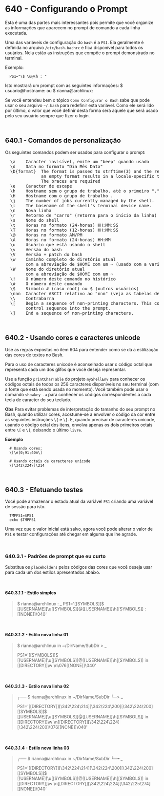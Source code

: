 # 640 - Configurando o Prompt

Esta é uma das partes mais interessantes pois permite que você organize as informações que aparecem
no prompt de comando a cada linha executada.

Uma das variáveis de configuração do ``bash`` é a ``PS1``. Ela geralmente é definida no arquivo
``/etc/bash.bachrc`` e fica disponível para todos os usuários. Nela estão as instruções que compõe
o prompt demonstrado no terminal.

Exemplo:
``` /etc/bash.bachrc
  PS1="\$ \u@\h : "
```

Isto mostrará um prompt com as seguintes informações:
  $ usuario@hostname:
  ou
  $ rianna@archlinux:

Se você entendeu bem o tópico ``Como Configurar o Bash`` sabe que pode usar o seu arquivo
``~/.bash`` para redefinir esta variável. Como ele será lido por último, o valor que você definir
desta forma será aquele que será usado pelo seu usuário sempre que fizer o login.



&nbsp;

## 640.1 - Comandos de personalização

Os seguintes comandos podem ser usados para configurar o prompt:

<pre>
  \a    Caracter invisível, emite um "beep" quando usado
  \d    Data no formato "Dia Mês Data"
  \D{format}  The format is passed to strftime(3) and the result is inserted in the prompt string;
              an empty format results in a locale-specific time representation.
              The braces are required
  \e    Caracter de escape
  \h    Hostname sem o grupo de trabalho, até o primeiro "."
  \H    Hostname com o grupo de trabalho .
  \j    The number of jobs currently managed by the shell.
  \l    The basename of the shell's terminal device name.
  \n    Nova linha
  \r    Retorno de "carro" (retorna para o início da linha)
  \s    Nome do shell
  \t    Horas no formato (24-horas) HH:MM:SS
  \T    Horas no formato (12-horas) HH:MM:SS
  \@    Horas no formato AM/PM
  \A    Horas no formato (24-horas) HH:MM
  \u    Usuário que está usando o shell
  \v    Versão do bash
  \V    Versão + patch do bash
  \w    Caminho completo do diretório atual
        com a abreviação de $HOME com um ~ (usado com a variável $PROMPT_DIRTRIM)
  \W    Nome do diretório atual
        com a abreviação de $HOME com um ~
  \!    O número deste comando no histórico
  \#    O número deste comando
  \$    Simbolo # (caso root) ou $ (outros usuários)
  \nnn  Caracter ASCII relativo ao "nnn" (veja as tabelas de caracteres no apendice)
  \\    Contrabarra
  \[    Begin a sequence of non-printing characters. This could be used to embed a terminal
        control sequence into the prompt.
  \]    End a sequence of non-printing characters.
</pre>


&nbsp;

## 640.2 - Usando cores e caracteres unicode

Use as regras expostas no item 604 para entender como se dá a estilização das cores de textos no
Bash.

Para o uso de caracteres unicode é aconselhado usar o código octal que representa cada um dos
glifos que você deseja representar.

Use a função ``printCharTable`` do projeto ``myShellEnv`` para conhecer os códigos octais de todos
os 256 caracteres disponíveis no seu terminal (com a fonte que está sendo usada no momento).
Você também pode usar o comando ``showkey -a`` para conhecer os códigos correspondentes a cada
tecla de caracter do seu teclado.


**Obs**
Para evitar problemas de interpretação do tamanho do seu prompt no Bash, quando utilizar cores,
acostume-se a envolver o código da cor entre as seguintes instruções ``\[`` e ``\]``.
E, quando precisar de caracteres unicode, usando o código octal dos itens, envolva apenas os dois
primeiros octais entre ``\[`` e ``\]``, deixando o último ``livre``.

**Exemplo**
```shell
  # Usando cores:
  \[\e[0;91;40m\]

  # Usando octais de caracteres unicode
  \[\342\224\]\214
```





&nbsp;

## 640.3 - Efetuando testes

Você pode armazenar o estado atual da variável ``PS1`` criando uma variável de sessão para isto.

``` shell
  TMPPS1=$PS1
  echo $TMPPS1
```

Uma vez que o valor inicial está salvo, agora você pode alterar o valor de ``PS1`` e testar
configurações até chegar em alguma que lhe agrade.



&nbsp;

### 640.3.1 - Padrões de prompt que eu curto

Substitua os ``placeholders`` pelos códigos das cores que você deseja usar para cada um dos estilos
apresentados abaixo.


&nbsp;

#### 640.3.1.1 - Estilo simples

> $ rianna@archlinux : _
> PS1='[[SYMBOLS]]\$ [[USERNAME]]\u[[SYMBOLS]]@[[USERNAME]]\h[[SYMBOLS]] :[[NONE]]\040'


&nbsp;

#### 640.3.1.2 - Estilo nova linha 01

> $ rianna@archlinux in ~/DirName/SubDir
> \> _
>
> PS1='[[SYMBOLS]]\$ [[USERNAME]]\u[[SYMBOLS]]@[[USERNAME]]\h[[SYMBOLS]] in [[DIRECTORY]]\w \n\076[[NONE]]\040'


&nbsp;

#### 640.3.1.3 - Estilo nova linha 02

> ┌── $ rianna@archlinux in ~/DirName/SubDir
> └─> _
>
> PS1='[[DIRECTORY]]\[\342\224\214\]\[\342\224\200\]\[\342\224\200\] [[SYMBOLS]]\$ [[USERNAME]]\u[[SYMBOLS]]@[[USERNAME]]\h[[SYMBOLS]] in [[DIRECTORY]]\w \n[[DIRECTORY]]\[\342\224\224\]\[\342\224\200\]\076[[NONE]]\040'


&nbsp;

#### 640.3.1.4 - Estilo nova linha 03

> ┌── $ rianna@archlinux in ~/DirName/SubDir
> └─╼ _
>
> PS1='[[DIRECTORY]]\[\342\224\214\]\[\342\224\200\]\[\342\224\200\] [[SYMBOLS]]\$ [[USERNAME]]\u[[SYMBOLS]]@[[USERNAME]]\h[[SYMBOLS]] in [[DIRECTORY]]\w \n[[DIRECTORY]]\[\342\224\224\]\[\342\225\274\][[NONE]]\040'
